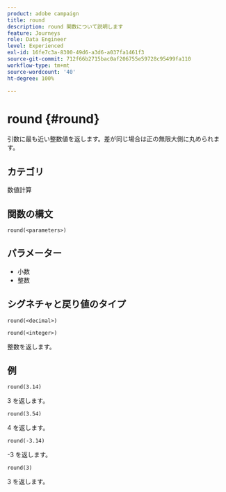 ```yaml
---
product: adobe campaign
title: round
description: round 関数について説明します
feature: Journeys
role: Data Engineer
level: Experienced
exl-id: 16fe7c3a-8300-49d6-a3d6-a037fa1461f3
source-git-commit: 712f66b2715bac0af206755e59728c95499fa110
workflow-type: tm+mt
source-wordcount: '40'
ht-degree: 100%

---
```


# round {#round}

引数に最も近い整数値を返します。差が同じ場合は正の無限大側に丸められます。

## カテゴリ

数値計算

## 関数の構文

`round(<parameters>)`

## パラメーター

* 小数
* 整数

## シグネチャと戻り値のタイプ

`round(<decimal>)`

`round(<integer>)`

整数を返します。

## 例

`round(3.14)`

3 を返します。

`round(3.54)`

4 を返します。

`round(-3.14)`

-3 を返します。

`round(3)`

3 を返します。
